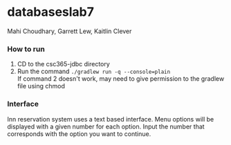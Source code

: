 # databaseslab7

Mahi Choudhary, Garrett Lew, Kaitlin Clever

### How to run

1. CD to the csc365-jdbc directory
2. Run the command `./gradlew run -q --console=plain`  
If command 2 doesn't work, may need to give permission to the gradlew file using chmod

### Interface

Inn reservation system uses a text based interface.
Menu options will be displayed with a given number for each option.
Input the number that corresponds with the option you want to continue.